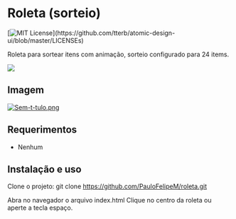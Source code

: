 # Roleta (sorteio)

[![MIT License](https://img.shields.io/apm/l/atomic-design-ui.svg?)](https://github.com/tterb/atomic-design-ui/blob/master/LICENSEs)

Roleta para sortear itens com animação, sorteio configurado para 24 items.

![](header.png)

## Imagem
[![Sem-t-tulo.png](https://i.postimg.cc/Y2fxJ3Zm/Sem-t-tulo.png)](https://postimg.cc/BtbDFxqq)

## Requerimentos
- Nenhum

## Instalação e uso

Clone o projeto:
git clone https://github.com/PauloFelipeM/roleta.git

Abra no navegador o arquivo index.html
Clique no centro da roleta ou aperte a tecla espaço.
